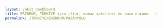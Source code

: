 ```yaml
---
layout: vakit_dashboard
title: ERZURUM, TÜRKİYE için iftar, namaz vakitleri ve hava durumu - ilçe/eyalet seç
permalink: /TÜRKİYE/ERZURUM/PAZARYOLU
---
```


<script type="text/javascript">
  var GLOBAL_COUNTRY = 'TÜRKİYE';
  var GLOBAL_CITY = 'ERZURUM';
  var GLOBAL_STATE = 'PAZARYOLU';
  var lat = 72;
  var lon = 21;
</script>
